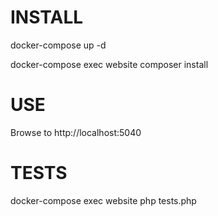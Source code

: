 # INSTALL

docker-compose up -d

docker-compose exec website composer install

# USE

Browse to http://localhost:5040

# TESTS

docker-compose exec website php tests.php
